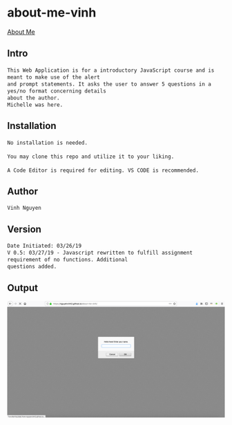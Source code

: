 # about-me-vinh

[About Me](https://nguyenvinh2.github.io/about-me-vinh/)

## Intro

    This Web Application is for a introductory JavaScript course and is meant to make use of the alert
    and prompt statements. It asks the user to answer 5 questions in a yes/no format concerning details
    about the author.
    Michelle was here.

## Installation

    No installation is needed.

    You may clone this repo and utilize it to your liking.

    A Code Editor is required for editing. VS CODE is recommended.

## Author

    Vinh Nguyen

## Version

    Date Initiated: 03/26/19
    V 0.5: 03/27/19 - Javascript rewritten to fulfill assignment requirement of no functions. Additional
    questions added.

## Output

![Image](img/output.png)


